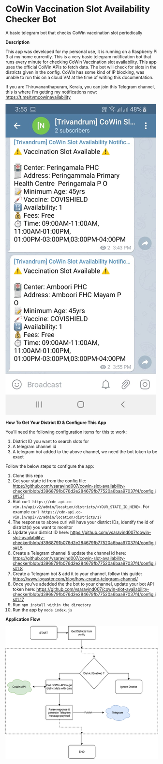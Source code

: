 # CoWin Vaccination Slot Availability Checker Bot
A basic telegram bot that checks CoWin vaccination slot periodically

**Description**

This app was developed for my personal use, it is running on a Raspberry Pi 3 at my home currently. This is a very basic telegram notification bot that runs every minute for checking CoWin Vaccination slot availability. This app uses the official CoWin APIs to fetch data. The bot will check for slots in the districts given in the config. CoWin has some kind of IP blocking, was unable to run this on a cloud VM at the time of writing this documentation.

If you are Thiruvananthapuram, Kerala, you can join this Telegram channel, this is where I'm getting my notifications now: https://t.me/tvmcowinavailability

![Alt text](https://github.com/vsaravind007/cowin-slot-availability-checker/blob/main/images/ss.jpeg?raw=true "Screenshot")


**How To Get Your District ID & Configure This App**

You'll need the following configuration items for this to work:
1. District ID you want to search slots for
2. A telegram channel id
3. A telegram bot added to the above channel, we need the bot token to be exact

Follow the below steps to configure the app:

1. Clone this repo
2. Get your state id from the config file: https://github.com/vsaravind007/cowin-slot-availability-checker/blob/d3968791b076d2e284679fb77520a6baa97037f4/config.js#L21
3. Run `curl https://cdn-api.co-vin.in/api/v2/admin/location/districts/<YOUR_STATE_ID_HERE>`. For example `curl https://cdn-api.co-vin.in/api/v2/admin/location/districts/17`
4. The response to above curl will have your district IDs, identify the id of district(s) you want to monitor
5. Update your district ID here: https://github.com/vsaravind007/cowin-slot-availability-checker/blob/d3968791b076d2e284679fb77520a6baa97037f4/config.js#L5
6. Create a Telegram channel & update the channel id here: https://github.com/vsaravind007/cowin-slot-availability-checker/blob/d3968791b076d2e284679fb77520a6baa97037f4/config.js#L8
7. Create a Telegram bot & add it to your channel, follow this guide: https://www.logaster.com/blog/how-create-telegram-channel/
8. Once you've adedded the the bot to your channel, update your bot API token here: https://github.com/vsaravind007/cowin-slot-availability-checker/blob/d3968791b076d2e284679fb77520a6baa97037f4/config.js#L17
9. Run `npm install within the directory`
10. Run the app by `node index.js`

**Application Flow**

![Alt text](https://github.com/vsaravind007/cowin-slot-availability-checker/blob/main/images/flow.png?raw=true "Flow")
